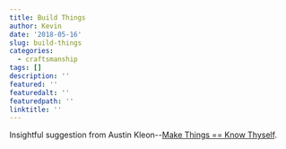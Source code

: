 ```yaml
---
title: Build Things
author: Kevin
date: '2018-05-16'
slug: build-things
categories:
  - craftsmanship
tags: []
description: ''
featured: ''
featuredalt: ''
featuredpath: ''
linktitle: ''
---
```


Insightful suggestion from Austin Kleon--[Make Things == Know Thyself](http://uajourn.pbworks.com/f/How+To+Steal+Like+An+Artist+(And+9+Other+Things+Nobody+Told+Me)+-+Austin+Kleon.pdf).





